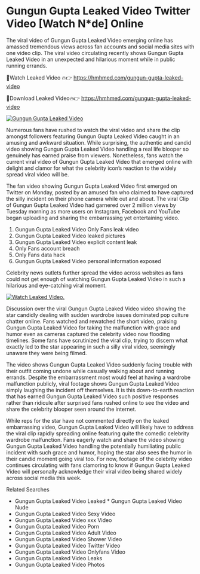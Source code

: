 ﻿# Gungun Gupta Leaked Video Twitter Video [Watch N*de] Online

The viral video of ﻿Gungun Gupta Leaked Video emerging online has amassed tremendous views across fan accounts and social media sites with one video clip. The viral video circulating recently shows ﻿Gungun Gupta Leaked Video in an unexpected and hilarious moment while in public running errands. 

🔴Watch Leaked Video 🔥👉  https://hmhmed.com/gungun-gupta-leaked-video 

🔴Download Leaked Video🔥👉  https://hmhmed.com/gungun-gupta-leaked-video 

[![Gungun Gupta Leaked Video](https://i.imgur.com/dJHk4Zq.gif)](https://hmhmed.com/gungun-gupta-leaked-video)

Numerous fans have rushed to watch the viral video and share the clip amongst followers featuring ﻿Gungun Gupta Leaked Video caught in an amusing and awkward situation. While surprising, the authentic and candid video showing ﻿Gungun Gupta Leaked Video handling a real life blooper so genuinely has earned praise from viewers. Nonetheless, fans watch the current viral video of ﻿Gungun Gupta Leaked Video that emerged online with delight and clamor for what the celebrity icon’s reaction to the widely spread viral video will be.

The fan video showing ﻿Gungun Gupta Leaked Video first emerged on Twitter on Monday, posted by an amused fan who claimed to have captured the silly incident on their phone camera while out and about. The viral Clip of ﻿Gungun Gupta Leaked Video had garnered over 2 million views by Tuesday morning as more users on Instagram, Facebook and YouTube began uploading and sharing the embarrassing yet entertaining video. 

1. ﻿Gungun Gupta Leaked Video Only Fans leak video
2. ﻿Gungun Gupta Leaked Video leaked pictures
3. ﻿Gungun Gupta Leaked Video explicit content leak
4. Only Fans account breach
5. Only Fans data hack
6. ﻿Gungun Gupta Leaked Video personal information exposed

Celebrity news outlets further spread the video across websites as fans could not get enough of watching ﻿Gungun Gupta Leaked Video in such a hilarious and eye-catching viral moment. 

[![Watch Leaked Video.](https://miro.medium.com/v2/resize:fit:828/format:webp/1*cilzJN44JGOrTw9NJCrNHA.gif "Watch Leaked Video")](https://hmhmed.com/gungun-gupta-leaked-video)

Discussion over the viral ﻿Gungun Gupta Leaked Video video showing the star candidly dealing with sudden wardrobe issues dominated pop culture chatter online. Fans watched and rewatched the short video, praising ﻿Gungun Gupta Leaked Video for taking the malfunction with grace and humor even as cameras captured the celebrity video now flooding timelines. Some fans have scrutinized the viral clip, trying to discern what exactly led to the star appearing in such a silly viral video, seemingly unaware they were being filmed.

The video shows ﻿Gungun Gupta Leaked Video suddenly facing trouble with their outfit coming undone while casually walking about and running errands. Despite the embarrassment most would feel at having a wardrobe malfunction publicly, viral footage shows ﻿Gungun Gupta Leaked Video simply laughing the incident off themselves. It is this down-to-earth reaction that has earned ﻿Gungun Gupta Leaked Video such positive responses rather than ridicule after surprised fans rushed online to see the video and share the celebrity blooper seen around the internet.  

While reps for the star have not commented directly on the leaked embarrassing video, ﻿Gungun Gupta Leaked Video will likely have to address the viral clip rapidly spreading online featuring quite the comedic celebrity wardrobe malfunction. Fans eagerly watch and share the video showing ﻿Gungun Gupta Leaked Video handling the potentially humiliating public incident with such grace and humor, hoping the star also sees the humor in their candid moment going viral too. For now, footage of the celebrity video continues circulating with fans clamoring to know if ﻿Gungun Gupta Leaked Video will personally acknowledge their viral video being shared widely across social media this week.

Related Searches
* ﻿Gungun Gupta Leaked Video Leaked
﻿* Gungun Gupta Leaked Video Nude
* ﻿Gungun Gupta Leaked Video Sexy Video
* ﻿Gungun Gupta Leaked Video xxx Video
* ﻿Gungun Gupta Leaked Video Porn
* ﻿Gungun Gupta Leaked Video Adult Video
* ﻿Gungun Gupta Leaked Video Shower Video
* ﻿Gungun Gupta Leaked Video Twitter Video
* ﻿Gungun Gupta Leaked Video Onlyfans Video
* ﻿Gungun Gupta Leaked Video Leaks
* ﻿Gungun Gupta Leaked Video Photos